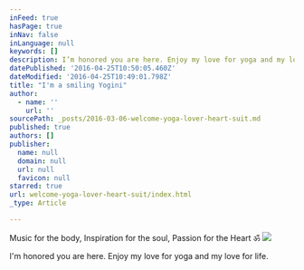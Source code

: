 ```yaml
---
inFeed: true
hasPage: true
inNav: false
inLanguage: null
keywords: []
description: I’m honored you are here. Enjoy my love for yoga and my love for life.
datePublished: '2016-04-25T10:50:05.460Z'
dateModified: '2016-04-25T10:49:01.798Z'
title: "I'm a smiling Yogini"
author:
  - name: ''
    url: ''
sourcePath: _posts/2016-03-06-welcome-yoga-lover-heart-suit.md
published: true
authors: []
publisher:
  name: null
  domain: null
  url: null
  favicon: null
starred: true
url: welcome-yoga-lover-heart-suit/index.html
_type: Article

---
```

Music for the body, Inspiration for the soul, Passion for the Heart ॐ
![](https://the-grid-user-content.s3-us-west-2.amazonaws.com/b71cb94b-8db8-4b41-9715-967ed642f566.jpg)

I'm honored you are here. Enjoy my love for yoga and my love for life.